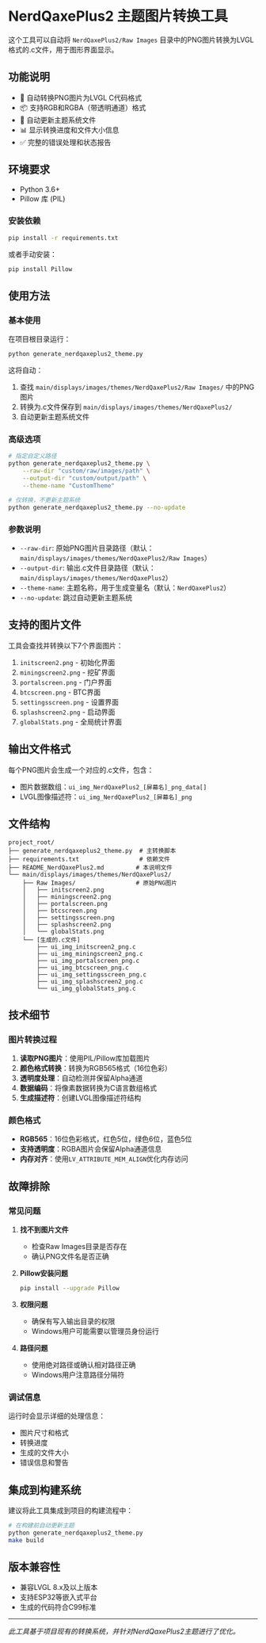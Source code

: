 # NerdQaxePlus2 主题图片转换工具

这个工具可以自动将 `NerdQaxePlus2/Raw Images` 目录中的PNG图片转换为LVGL格式的.c文件，用于图形界面显示。

## 功能说明

- 🎨 自动转换PNG图片为LVGL C代码格式
- 📦 支持RGB和RGBA（带透明通道）格式
- 🔄 自动更新主题系统文件
- 📊 显示转换进度和文件大小信息
- ✅ 完整的错误处理和状态报告

## 环境要求

- Python 3.6+
- Pillow 库 (PIL)

### 安装依赖

```bash
pip install -r requirements.txt
```

或者手动安装：

```bash
pip install Pillow
```

## 使用方法

### 基本使用

在项目根目录运行：

```bash
python generate_nerdqaxeplus2_theme.py
```

这将自动：
1. 查找 `main/displays/images/themes/NerdQaxePlus2/Raw Images/` 中的PNG图片
2. 转换为.c文件保存到 `main/displays/images/themes/NerdQaxePlus2/`
3. 自动更新主题系统文件

### 高级选项

```bash
# 指定自定义路径
python generate_nerdqaxeplus2_theme.py \
    --raw-dir "custom/raw/images/path" \
    --output-dir "custom/output/path" \
    --theme-name "CustomTheme"

# 仅转换，不更新主题系统
python generate_nerdqaxeplus2_theme.py --no-update
```

### 参数说明

- `--raw-dir`: 原始PNG图片目录路径（默认：`main/displays/images/themes/NerdQaxePlus2/Raw Images`）
- `--output-dir`: 输出.c文件目录路径（默认：`main/displays/images/themes/NerdQaxePlus2`）
- `--theme-name`: 主题名称，用于生成变量名（默认：`NerdQaxePlus2`）
- `--no-update`: 跳过自动更新主题系统

## 支持的图片文件

工具会查找并转换以下7个界面图片：

1. `initscreen2.png` - 初始化界面
2. `miningscreen2.png` - 挖矿界面
3. `portalscreen.png` - 门户界面
4. `btcscreen.png` - BTC界面
5. `settingsscreen.png` - 设置界面
6. `splashscreen2.png` - 启动界面
7. `globalStats.png` - 全局统计界面

## 输出文件格式

每个PNG图片会生成一个对应的.c文件，包含：

- 图片数据数组：`ui_img_NerdQaxePlus2_[屏幕名]_png_data[]`
- LVGL图像描述符：`ui_img_NerdQaxePlus2_[屏幕名]_png`

## 文件结构

```
project_root/
├── generate_nerdqaxeplus2_theme.py  # 主转换脚本
├── requirements.txt                 # 依赖文件
├── README_NerdQaxePlus2.md         # 本说明文件
└── main/displays/images/themes/NerdQaxePlus2/
    ├── Raw Images/                 # 原始PNG图片
    │   ├── initscreen2.png
    │   ├── miningscreen2.png
    │   ├── portalscreen.png
    │   ├── btcscreen.png
    │   ├── settingsscreen.png
    │   ├── splashscreen2.png
    │   └── globalStats.png
    └── [生成的.c文件]
        ├── ui_img_initscreen2_png.c
        ├── ui_img_miningscreen2_png.c
        ├── ui_img_portalscreen_png.c
        ├── ui_img_btcscreen_png.c
        ├── ui_img_settingsscreen_png.c
        ├── ui_img_splashscreen2_png.c
        └── ui_img_globalStats_png.c
```

## 技术细节

### 图片转换过程

1. **读取PNG图片**：使用PIL/Pillow库加载图片
2. **颜色格式转换**：转换为RGB565格式（16位色彩）
3. **透明度处理**：自动检测并保留Alpha通道
4. **数据编码**：将像素数据转换为C语言数组格式
5. **生成描述符**：创建LVGL图像描述符结构

### 颜色格式

- **RGB565**：16位色彩格式，红色5位，绿色6位，蓝色5位
- **支持透明度**：RGBA图片会保留Alpha通道信息
- **内存对齐**：使用`LV_ATTRIBUTE_MEM_ALIGN`优化内存访问

## 故障排除

### 常见问题

1. **找不到图片文件**
   - 检查Raw Images目录是否存在
   - 确认PNG文件名是否正确

2. **Pillow安装问题**
   ```bash
   pip install --upgrade Pillow
   ```

3. **权限问题**
   - 确保有写入输出目录的权限
   - Windows用户可能需要以管理员身份运行

4. **路径问题**
   - 使用绝对路径或确认相对路径正确
   - Windows用户注意路径分隔符

### 调试信息

运行时会显示详细的处理信息：
- 图片尺寸和格式
- 转换进度
- 生成的文件大小
- 错误信息和警告

## 集成到构建系统

建议将此工具集成到项目的构建流程中：

```bash
# 在构建前自动更新主题
python generate_nerdqaxeplus2_theme.py
make build
```

## 版本兼容性

- 兼容LVGL 8.x及以上版本
- 支持ESP32等嵌入式平台
- 生成的代码符合C99标准

---

*此工具基于项目现有的转换系统，并针对NerdQaxePlus2主题进行了优化。* 